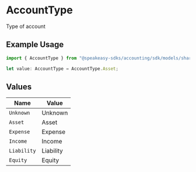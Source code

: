 # AccountType

Type of account

## Example Usage

```typescript
import { AccountType } from "@speakeasy-sdks/accounting/sdk/models/shared";

let value: AccountType = AccountType.Asset;
```

## Values

| Name        | Value       |
| ----------- | ----------- |
| `Unknown`   | Unknown     |
| `Asset`     | Asset       |
| `Expense`   | Expense     |
| `Income`    | Income      |
| `Liability` | Liability   |
| `Equity`    | Equity      |